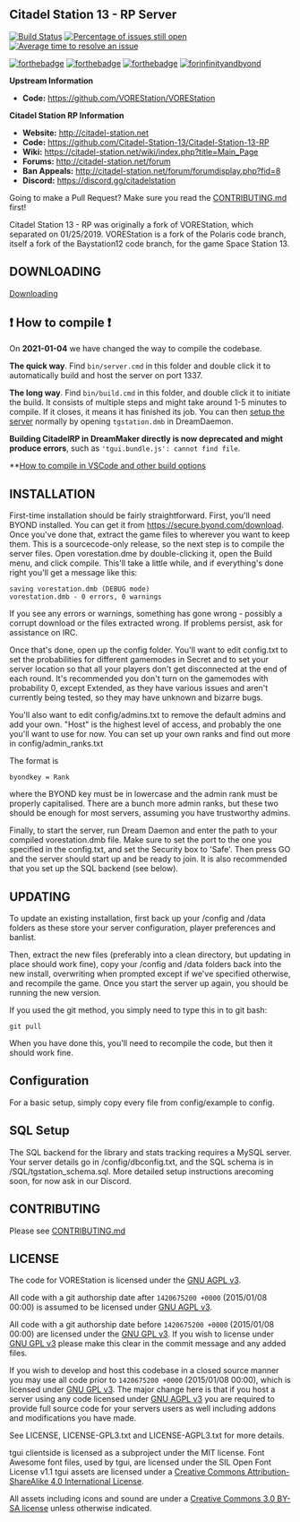 ## Citadel Station 13 - RP Server

[![Build Status](https://travis-ci.org/Citadel-Station-13/Citadel-Station-13-RP.png)](https://travis-ci.org/Citadel-Station-13/Citadel-Station-13-RP)
[![Percentage of issues still open](https://isitmaintained.com/badge/open/Citadel-Station-13/Citadel-Station-13-RP.svg)](https://isitmaintained.com/project/Citadel-Station-13/Citadel-Station-13-RP "Percentage of issues still open")
[![Average time to resolve an issue](https://isitmaintained.com/badge/resolution/Citadel-Station-13/Citadel-Station-13-RP.svg)](https://isitmaintained.com/project/Citadel-Station-13/Citadel-Station-13-RP "Average time to resolve an issue")

[![forthebadge](http://forthebadge.com/images/badges/60-percent-of-the-time-works-every-time.svg)](http://forthebadge.com) [![forthebadge](http://forthebadge.com/images/badges/compatibility-club-penguin.svg)](http://forthebadge.com) [![forthebadge](http://forthebadge.com/images/badges/no-ragrets.svg)](http://forthebadge.com) [![forinfinityandbyond](https://user-images.githubusercontent.com/5211576/29499758-4efff304-85e6-11e7-8267-62919c3688a9.gif)](https://www.reddit.com/r/SS13/comments/5oplxp/what_is_the_main_problem_with_byond_as_an_engine/dclbu1a)

**Upstream Information**
* **Code:** <https://github.com/VOREStation/VOREStation>

**Citadel Station RP Information**
* **Website:** <http://citadel-station.net>
* **Code:** <https://github.com/Citadel-Station-13/Citadel-Station-13-RP>
* **Wiki:** <https://citadel-station.net/wiki/index.php?title=Main_Page>
* **Forums:** <http://citadel-station.net/forum>
* **Ban Appeals:** <http://citadel-station.net/forum/forumdisplay.php?fid=8>
* **Discord:**  <https://discord.gg/citadelstation>

Going to make a Pull Request? Make sure you read the [CONTRIBUTING.md](.github/CONTRIBUTING.md) first!

Citadel Station 13 - RP was originally a fork of VOREStation, which separated on 01/25/2019. VOREStation is a fork of the Polaris code branch, itself a fork of the Baystation12 code branch, for the game Space Station 13.

## DOWNLOADING
[Downloading](.github/DOWNLOADING.md)


## :exclamation: How to compile :exclamation:

On **2021-01-04** we have changed the way to compile the codebase.

**The quick way**. Find `bin/server.cmd` in this folder and double click it to automatically build and host the server on port 1337.

**The long way**. Find `bin/build.cmd` in this folder, and double click it to initiate the build. It consists of multiple steps and might take around 1-5 minutes to compile. If it closes, it means it has finished its job. You can then [setup the server](.github/RUNNING_A_SERVER.md) normally by opening `tgstation.dmb` in DreamDaemon.

**Building CitadelRP in DreamMaker directly is now deprecated and might produce errors**, such as `'tgui.bundle.js': cannot find file`.

**[How to compile in VSCode and other build options](tools/build/README.md)

## INSTALLATION

First-time installation should be fairly straightforward. First, you'll need
BYOND installed. You can get it from <https://secure.byond.com/download>. Once you've done
that, extract the game files to wherever you want to keep them. This is a
sourcecode-only release, so the next step is to compile the server files.
Open vorestation.dme by double-clicking it, open the Build menu, and click
compile. This'll take a little while, and if everything's done right you'll get
a message like this:

```
saving vorestation.dmb (DEBUG mode)
vorestation.dmb - 0 errors, 0 warnings
```

If you see any errors or warnings, something has gone wrong - possibly a corrupt
download or the files extracted wrong. If problems persist, ask for assistance on IRC.

Once that's done, open up the config folder. You'll want to edit config.txt to
set the probabilities for different gamemodes in Secret and to set your server
location so that all your players don't get disconnected at the end of each
round. It's recommended you don't turn on the gamemodes with probability 0,
except Extended, as they have various issues and aren't currently being tested,
so they may have unknown and bizarre bugs.

You'll also want to edit config/admins.txt to remove the default admins and add
your own. "Host" is the highest level of access, and probably the one
you'll want to use for now. You can set up your own ranks and find out more in
config/admin_ranks.txt

The format is

```
byondkey = Rank
```

where the BYOND key must be in lowercase and the admin rank must be properly
capitalised. There are a bunch more admin ranks, but these two should be
enough for most servers, assuming you have trustworthy admins.

Finally, to start the server, run Dream Daemon and enter the path to your
compiled vorestation.dmb file. Make sure to set the port to the one you
specified in the config.txt, and set the Security box to 'Safe'. Then press GO
and the server should start up and be ready to join. It is also recommended that
you set up the SQL backend (see below).

## UPDATING

To update an existing installation, first back up your /config and /data folders
as these store your server configuration, player preferences and banlist.

Then, extract the new files (preferably into a clean directory, but updating in
place should work fine), copy your /config and /data folders back into the new
install, overwriting when prompted except if we've specified otherwise, and
recompile the game.  Once you start the server up again, you should be running
the new version.

If you used the git method, you simply need to type this in to git bash:
```
git pull
```
When you have done this, you'll need to recompile the code, but then it should work fine.

## Configuration

For a basic setup, simply copy every file from config/example to config.

## SQL Setup

The SQL backend for the library and stats tracking requires a MySQL server.
Your server details go in /config/dbconfig.txt, and the SQL schema is in /SQL/tgstation_schema.sql.
More detailed setup instructions arecoming soon, for now ask in our Discord.

## CONTRIBUTING

Please see [CONTRIBUTING.md](.github/CONTRIBUTING.md)

## LICENSE

The code for VOREStation is licensed under the [GNU AGPL v3](http://www.gnu.org/licenses/agpl-3.0.html).

All code with a git authorship date after `1420675200 +0000` (2015/01/08 00:00) is assumed to be licensed under [GNU AGPL v3](http://www.gnu.org/licenses/agpl-3.0.html).

All code with a git authorship date before `1420675200 +0000` (2015/01/08 00:00) are licensed under the [GNU GPL v3](https://www.gnu.org/licenses/gpl-3.0.html).
If you wish to license under [GNU GPL v3](https://www.gnu.org/licenses/gpl-3.0.html) please make this clear in the commit message and any added files.

If you wish to develop and host this codebase in a closed source manner you may use all code prior to `1420675200 +0000` (2015/01/08 00:00), which is licensed under [GNU GPL v3](https://www.gnu.org/licenses/gpl-3.0.html). The major change here is that if you host a server using any code licensed under [GNU AGPL v3](http://www.gnu.org/licenses/agpl-3.0.html) you are required to provide full source code for your servers users as well including addons and modifications you have made.

See LICENSE, LICENSE-GPL3.txt and LICENSE-AGPL3.txt for more details.

tgui clientside is licensed as a subproject under the MIT license.
Font Awesome font files, used by tgui, are licensed under the SIL Open Font License v1.1
tgui assets are licensed under a [Creative Commons Attribution-ShareAlike 4.0 International License](http://creativecommons.org/licenses/by-sa/4.0/).

All assets including icons and sound are under a [Creative Commons 3.0 BY-SA license](https://creativecommons.org/licenses/by-sa/3.0/) unless otherwise indicated.
